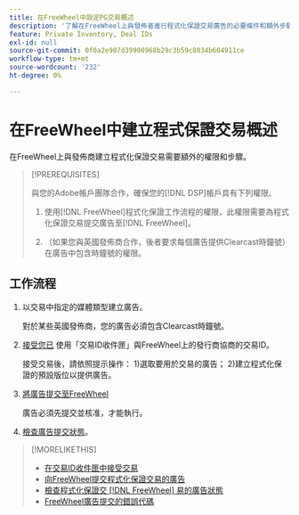 ```yaml
---
title: 在FreeWheel中設定PG交易概述
description: '了解在FreeWheel上與發佈者進行程式化保證交易廣告的必要條件和額外步驟。 '
feature: Private Inventory, Deal IDs
exl-id: null
source-git-commit: 0f0a2e907d39900968b29c3b59c8034b604911ce
workflow-type: tm+mt
source-wordcount: '232'
ht-degree: 0%

---
```


# 在FreeWheel中建立程式保證交易概述

在FreeWheel上與發佈商建立程式化保證交易需要額外的權限和步驟。

>[!PREREQUISITES]
>
>與您的Adobe帳戶團隊合作，確保您的[!DNL DSP]帳戶具有下列權限。
>
>1. 使用[!DNL FreeWheel]程式化保證工作流程的權限，此權限需要為程式化保證交易提交廣告至[!DNL FreeWheel]。
>
>1. （如果您與英國發佈商合作，後者要求每個廣告提供Clearcast時鐘號）在廣告中包含時鐘號的權限。


## 工作流程

1. 以交易中指定的媒體類型建立廣告。

   對於某些英國發佈商，您的廣告必須包含Clearcast時鐘號。

1. [接受您已](#programmatic-guaranteed-set-up.md#pg-setup-deal-id-inbox) 使用「交易ID收件匣」與FreeWheel上的發行商協商的交易ID。

   接受交易後，請依照提示操作： 1)選取要用於交易的廣告； 2)建立程式化保證的預設版位以提供廣告。

1. [將廣告提交至FreeWheel](freewheel-submit.md)

   廣告必須先提交並核准，才能執行。

1. [檢查廣告提交狀態](freewheel-check-status.md)。

>[!MORELIKETHIS]
>
>* [在交易ID收件匣中接受交易](deal-id-inbox-accept.md)
>* [向FreeWheel提交程式化保證交易的廣告](freewheel-submit.md)
>* [檢查程式化保證交 [!DNL FreeWheel] 易的廣告狀態](freewheel-check-status.md)
>* [FreeWheel廣告提交的錯誤代碼](freewheel-error-codes.md)

